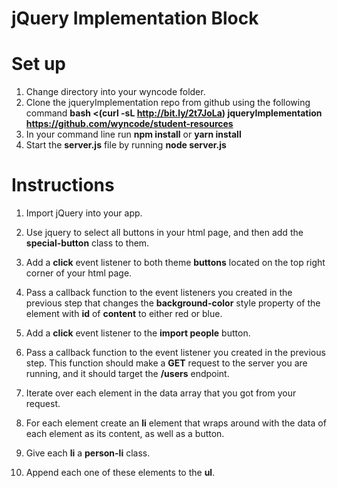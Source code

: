 # jQuery Implementation Block

# Set up

 1. Change directory into your wyncode folder.
 2. Clone the jqueryImplementation repo from github using the following command
 **bash <(curl -sL http://bit.ly/2t7JoLa) jqueryImplementation https://github.com/wyncode/student-resources**
 3. In your command line run **npm install** or **yarn install**
 4. Start the **server.js** file by running **node server.js**

# Instructions

 1. Import jQuery into your app.
 2. Use jquery to select all buttons in your html page, and then add the **special-button** class to them.
 3. Add a **click** event listener to both theme **buttons** located on the top right corner of your html page.
 4. Pass a callback function to the event listeners you created in the previous step that changes the 
 **background-color** style property of the element with **id** of **content** to either red or blue.
 
 5. Add a **click** event listener to the **import people** button.
 6. Pass a callback function to the event listener you created in the previous step. This function should make a  **GET** request to the server you are running, and it should target the **/users** endpoint.
 7. Iterate over each element in the data array that you got from your request. 
 8. For each element create an **li** element that wraps around with the data of each element as its content, as well as a button.
 9. Give each **li** a **person-li** class.
 10. Append each one of these elements to the **ul**.
